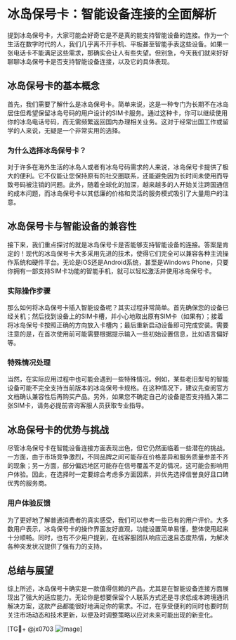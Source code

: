 # 冰岛保号卡：智能设备连接的全面解析

提到冰岛保号卡，大家可能会好奇它是不是真的能支持智能设备的连接。作为一个生活在数字时代的人，我们几乎离不开手机、平板甚至智能手表这些设备。如果一张电话卡不能满足这些需求，那确实会让人有些失望。但别急，今天我们就来好好聊聊冰岛保号卡是否支持智能设备连接，以及它的具体表现。

## 冰岛保号卡的基本概念

首先，我们需要了解什么是冰岛保号卡。简单来说，这是一种专门为长期不在冰岛居住但希望保留冰岛号码的用户设计的SIM卡服务。通过这种卡，你可以继续使用你的冰岛电话号码，而无需频繁返回国内办理相关业务。这对于经常出国工作或留学的人来说，无疑是一个非常实用的选择。

### 为什么选择冰岛保号卡？

对于许多在海外生活的冰岛人或者有冰岛号码需求的人来说，冰岛保号卡提供了极大的便利。它不仅能让您保持原有的社交圈联系，还能避免因为长时间未使用而导致号码被注销的问题。此外，随着全球化的加深，越来越多的人开始关注跨国通信的成本问题，而冰岛保号卡以其低廉的价格和灵活的服务模式吸引了大量用户的注意。

## 冰岛保号卡与智能设备的兼容性

接下来，我们重点探讨的就是冰岛保号卡是否能够支持智能设备的连接。答案是肯定的！现代的冰岛保号卡大多采用先进的技术，使得它们完全可以兼容各种主流操作系统和硬件平台。无论是iOS还是Android系统，甚至是Windows Phone，只要你拥有一部支持SIM卡功能的智能手机，就可以轻松激活并使用冰岛保号卡。

### 实际操作步骤

那么如何将冰岛保号卡插入智能设备呢？其实过程非常简单。首先确保您的设备已经关机；然后找到设备上的SIM卡槽，并小心地取出原有SIM卡（如果有）；接着将冰岛保号卡按照正确的方向放入卡槽内；最后重新启动设备即可完成安装。需要注意的是，在首次使用前可能需要根据提示输入一些初始设置信息，比如语言偏好等。

### 特殊情况处理

当然，在实际应用过程中也可能会遇到一些特殊情况。例如，某些老旧型号的智能设备可能不完全支持当前版本的冰岛保号卡规格。在这种情况下，建议先查阅官方文档确认兼容性后再购买产品。另外，如果您不确定自己的设备是否支持插入第二张SIM卡，请务必提前咨询客服人员获取专业指导。

## 冰岛保号卡的优势与挑战

尽管冰岛保号卡在智能设备连接方面表现出色，但它仍然面临着一些潜在的挑战。一方面，由于市场竞争激烈，不同品牌之间可能存在价格差异和服务质量参差不齐的现象；另一方面，部分偏远地区可能存在信号覆盖不足的情况，这可能会影响用户体验。因此，在选择时一定要综合考虑多方面因素，并优先选择信誉良好且口碑优秀的服务商。

### 用户体验反馈

为了更好地了解普通消费者的真实感受，我们可以参考一些已有的用户评价。大多数用户表示，冰岛保号卡的操作界面友好直观，功能设置简单易懂，整体使用起来十分顺畅。同时，也有不少用户提到，在线客服团队响应迅速且态度热情，为解决各种突发状况提供了强有力的支持。

## 总结与展望

综上所述，冰岛保号卡确实是一款值得信赖的产品，尤其是在智能设备连接方面展现出了强大的适应能力。无论你是想要保留个人联系方式还是寻求低成本跨境通讯解决方案，这款产品都能很好地满足你的需求。不过，在享受便利的同时也要时刻关注市场动态和技术更新，以便及时调整策略以应对未来可能出现的新变化。

[TG💪+ @jx0703 ![Image](https://github.com/user-attachments/assets/dbca1d08-cadb-493c-b0ec-ad6f7a83f270)]